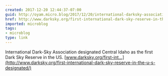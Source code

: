 ```yaml
---
created: 2017-12-20 12:44:37-07:00
guid: http://oyam.micro.blog/2017/12/20/international-darksky-association.html
href: http://www.darksky.org/first-international-dark-sky-reserve-in-the-u-s-designated/
imported: microblog
tags:
- microblog
type: link
---
```


International Dark-Sky Association designated Central Idaho as the first Dark Sky Reserve in the US. [www.darksky.org/first-int...](http://www.darksky.org/first-international-dark-sky-reserve-in-the-u-s-designated/)